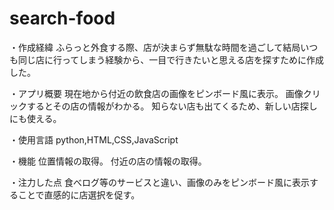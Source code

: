 # search-food

・作成経緯
ふらっと外食する際、店が決まらず無駄な時間を過ごして結局いつも同じ店に行ってしまう経験から、一目で行きたいと思える店を探すために作成した。

・アプリ概要
現在地から付近の飲食店の画像をピンボード風に表示。
画像クリックするとその店の情報がわかる。
知らない店も出てくるため、新しい店探しにも使える。

・使用言語
python,HTML,CSS,JavaScript

・機能
位置情報の取得。
付近の店の情報の取得。

・注力した点
食べログ等のサービスと違い、画像のみをピンボード風に表示することで直感的に店選択を促す。
